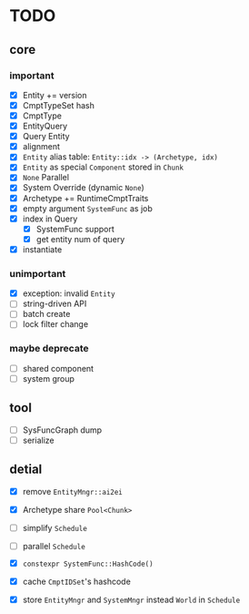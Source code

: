 # TODO

## core

### important

- [x] Entity += version
- [x] CmptTypeSet hash
- [x] CmptType
- [x] EntityQuery
- [x] Query Entity
- [x] alignment
- [x] `Entity` alias table: `Entity::idx -> (Archetype, idx)` 
- [x] `Entity` as special `Component` stored in `Chunk` 
- [x] `None` Parallel
- [x] System Override (dynamic `None`)
- [x] Archetype += RuntimeCmptTraits
- [x] empty argument `SystemFunc` as job
- [x] index in Query
  - [x] SystemFunc support
  - [x] get entity num of query
- [x] instantiate

### unimportant

- [x] exception: invalid `Entity` 
- [ ] string-driven API
- [ ] batch create
- [ ] lock filter change

### maybe deprecate

- [ ] shared component
- [ ] system group

## tool

- [ ] SysFuncGraph dump
- [ ] serialize

## detial

- [x] remove `EntityMngr::ai2ei` 
- [x] Archetype share `Pool<Chunk>` 
- [ ] simplify `Schedule` 
- [ ] parallel `Schedule` 
- [x] `constexpr SystemFunc::HashCode()` 
- [x] cache `CmptIDSet`'s hashcode
- [x] store `EntityMngr` and `SystemMngr` instead `World` in `Schedule` 

